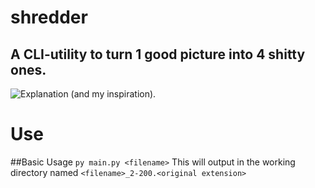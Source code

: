 # shredder
A CLI-utility to turn 1 good picture into 4 shitty ones.
---
![Explanation](https://www.reddit.com/r/interestingasfuck/comments/95akrt/transforming_one_photo_of_a_dog_into_four_with_a/) (and my inspiration). 
# Use
##Basic Usage
`py main.py <filename>`
This will output in the working directory named `<filename>_2-200.<original extension>`
